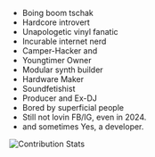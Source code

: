  - Boing boom tschak
  - Hardcore introvert 
  - Unapologetic vinyl fanatic
  - Incurable internet nerd
  - Camper-Hacker and
  - Youngtimer Owner
  - Modular synth builder
  - Hardware Maker
  - Soundfetishist
  - Producer and Ex-DJ
  - Bored by superficial people
  - Still not lovin FB/IG, even in 2024.
  - and sometimes Yes, a developer.

<p></p><p></p>

![Contribution Stats](https://github-contribution-stats.vercel.app/api/?username=vlrmprjct)

